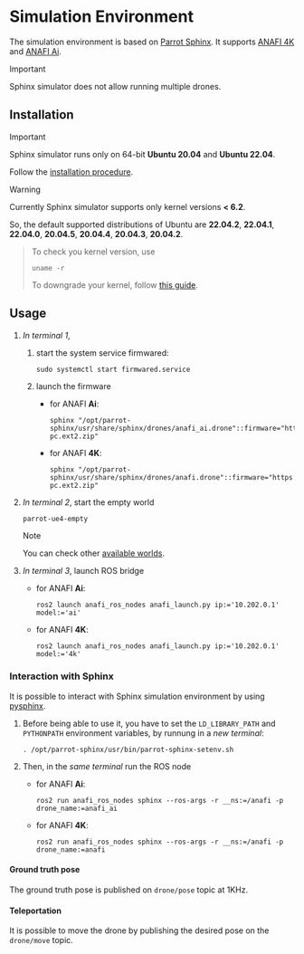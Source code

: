 # Simulation Environment

The simulation environment is based on [Parrot Sphinx](https://developer.parrot.com/docs/sphinx/index.html). It supports [ANAFI 4K](https://developer.parrot.com/docs/sphinx/supported_drones.html#anafi) and [ANAFI Ai](https://developer.parrot.com/docs/sphinx/supported_drones.html#anafi-ai).

> [!IMPORTANT]
> Sphinx simulator does not allow running multiple drones.

## Installation

> [!IMPORTANT]
> Sphinx simulator runs only on 64-bit **Ubuntu 20.04** and **Ubuntu 22.04**.

Follow the [installation procedure](https://developer.parrot.com/docs/sphinx/installation.html).

> [!WARNING]
> Currently Sphinx simulator supports only kernel versions **< 6.2**.

So, the default supported distributions of Ubuntu are **22.04.2**, **22.04.1**, **22.04.0**, **20.04.5**, **20.04.4**, **20.04.3**, **20.04.2**.

> To check you kernel version, use
> 
>     uname -r
>
> To downgrade your kernel, follow [this guide](https://linux.how2shout.com/how-to-install-linux-kernal-5-19-on-ubuntu-22-04-or-20-04/).

## Usage

1. *In terminal 1*,

   1. start the system service firmwared:

          sudo systemctl start firmwared.service
   
   2. launch the firmware
  
      * for ANAFI **Ai**:
      
            sphinx "/opt/parrot-sphinx/usr/share/sphinx/drones/anafi_ai.drone"::firmware="https://firmware.parrot.com/Versions/anafi2/pc/%23latest/images/anafi2-pc.ext2.zip"
      
      * for ANAFI **4K**:
      
            sphinx "/opt/parrot-sphinx/usr/share/sphinx/drones/anafi.drone"::firmware="https://firmware.parrot.com/Versions/anafi/pc/%23latest/images/anafi-pc.ext2.zip"

2. *In terminal 2*, start the empty world

       parrot-ue4-empty

   > [!NOTE]
   > You can check other [available worlds](https://developer.parrot.com/docs/sphinx/available_worlds.html).

3. *In terminal 3*, launch ROS bridge
  
   * for ANAFI **Ai**:
      
         ros2 launch anafi_ros_nodes anafi_launch.py ip:='10.202.0.1' model:='ai'

   * for ANAFI **4K**:
      
         ros2 launch anafi_ros_nodes anafi_launch.py ip:='10.202.0.1' model:='4k'

### Interaction with Sphinx

It is possible to interact with Sphinx simulation environment by using [pysphinx](https://developer.parrot.com/docs/sphinx/pysphinxapi.html).

1. Before being able to use it, you have to set the `LD_LIBRARY_PATH` and `PYTHONPATH` environment variables, by runnung in a *new terminal*:

       . /opt/parrot-sphinx/usr/bin/parrot-sphinx-setenv.sh

2. Then, in the *same terminal* run the ROS node

   * for ANAFI **Ai**:
      
         ros2 run anafi_ros_nodes sphinx --ros-args -r __ns:=/anafi -p drone_name:=anafi_ai

   * for ANAFI **4K**:
      
         ros2 run anafi_ros_nodes sphinx --ros-args -r __ns:=/anafi -p drone_name:=anafi

#### Ground truth pose

The ground truth pose is published on `drone/pose` topic at 1KHz.

#### Teleportation

It is possible to move the drone by publishing the desired pose on the `drone/move` topic.
